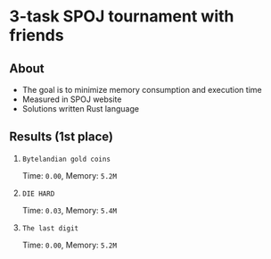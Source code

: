 # 3-task SPOJ tournament with friends

## About

- The goal is to minimize memory consumption and execution time
- Measured in SPOJ website
- Solutions written Rust language

## Results (1st place)

1. `Bytelandian gold coins`

    Time: `0.00`, Memory: `5.2M`
2. `DIE HARD`

    Time: `0.03`, Memory: `5.4M`
3. `The last digit`

    Time: `0.00`, Memory: `5.2M` 
